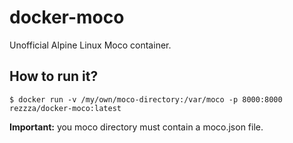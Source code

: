 # docker-moco

Unofficial Alpine Linux Moco container.

## How to run it?

```shell
$ docker run -v /my/own/moco-directory:/var/moco -p 8000:8000 rezzza/docker-moco:latest
```

**Important:** you moco directory must contain a moco.json file.
